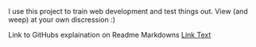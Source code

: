 I use this project to train web development and test things out.
View (and weep) at your own discression :)

Link to GitHubs explaination on Readme Markdowns [Link Text](#https://docs.github.com/de/get-started/writing-on-github/getting-started-with-writing-and-formatting-on-github/basic-writing-and-formatting-syntax)